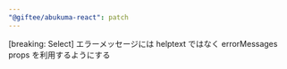 ```yaml
---
"@giftee/abukuma-react": patch
---
```


[breaking: Select] エラーメッセージには helptext ではなく errorMessages props を利用するようにする
